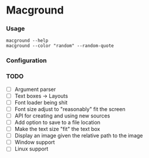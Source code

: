 # Macground

### Usage
```
macground --help
macground --color "random" --random-quote
```

### Configuration


### TODO
- [ ] Argument parser 
- [ ] Text boxes -> Layouts
- [ ] Font loader being shit
- [ ] Font size adjust to "reasonably" fit the screen
- [ ] API for creating and using new sources 
- [ ] Add option to save to a file location
- [ ] Make the text size "fit" the text box
- [ ] Display an image given the relative path to the image
- [ ] Window support
- [ ] Linux support

